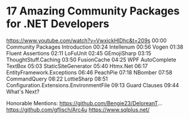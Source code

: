 ﻿# 17 Amazing Community Packages for .NET Developers
https://www.youtube.com/watch?v=VwxickHIDhc&t=209s
00:00 Community Packages Introduction
00:24 Intellenum
00:56 Vogen
01:38 Fluent Assertions
02:11 LoFuUnit
02:45 GEmojiSharp
03:15 ThoughtStuff.Caching
03:50 FusionCache
04:25 WPF AutoComplete TextBox
05:03 StaticSiteGenerator
05:40 Htmx.Net
06:17 EntityFramework.Exceptions
06:46 PeachPie
07:18 NBomber
07:58 CommandQuery
08:22 LottieSharp
08:51 Configuration.Extensions.EnvironmentFile
09:13 Guard Clauses
09:44 What's Next?

Honorable Mentions:
https://github.com/Bengie23/DeloreanT...
https://github.com/gflisch/Arc4u
https://www.sqlplus.net/
